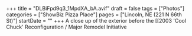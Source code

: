+++
title = "DLBiFpd9q3_1MpdXA_bA.avif"
draft = false
tags = ["Photos"]
categories = ["ShowBiz Pizza Place"]
pages = ["Lincoln, NE (221 N 66th St)"]
startDate = ""
+++
A close up of the exterior before the [[2003 'Cool Chuck' Reconfiguration / Major Remodel Initiative
